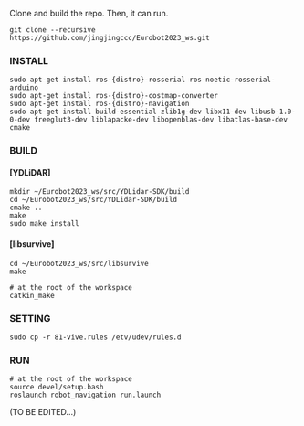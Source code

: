 
Clone and build the repo. Then, it can run.


```
git clone --recursive https://github.com/jingjingccc/Eurobot2023_ws.git 
```

### INSTALL
```
sudo apt-get install ros-{distro}-rosserial ros-noetic-rosserial-arduino
sudo apt-get install ros-{distro}-costmap-converter
sudo apt-get install ros-{distro}-navigation
sudo apt-get install build-essential zlib1g-dev libx11-dev libusb-1.0-0-dev freeglut3-dev liblapacke-dev libopenblas-dev libatlas-base-dev cmake
```

### BUILD
#### [YDLiDAR]
```
mkdir ~/Eurobot2023_ws/src/YDLidar-SDK/build
cd ~/Eurobot2023_ws/src/YDLidar-SDK/build
cmake ..
make 
sudo make install
```
#### [libsurvive]
```
cd ~/Eurobot2023_ws/src/libsurvive
make
```
```
# at the root of the workspace
catkin_make
```

### SETTING
```
sudo cp -r 81-vive.rules /etv/udev/rules.d
```

### RUN
```
# at the root of the workspace
source devel/setup.bash
roslaunch robot_navigation run.launch
```

(TO BE EDITED...)
